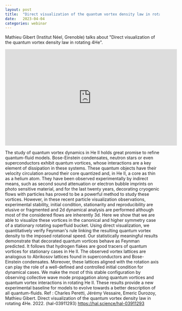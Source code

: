 ```yaml
---
layout: post
title:  "Direct visualization of the quantum vortex density law in rotating 4He"
date:   2023-04-04
categories: webinar
---
```


Mathieu Gibert (Institut Néel, Grenoble) talks about "Direct visualization of the quantum vortex density law in rotating 4He".

<iframe width="560" height="315" src="https://www.youtube.com/embed/cQMl9qouUOI" title="YouTube video player" frameborder="0" allow="accelerometer; autoplay; clipboard-write; encrypted-media; gyroscope; picture-in-picture" allowfullscreen></iframe>


The study of quantum vortex dynamics in He II holds great promise to refine quantum-fluid models. Bose-Einstein condensates, neutron stars or even superconductors exhibit quantum vortices, whose interactions are a key element of dissipation in these systems. These quantum objects have their velocity circulation around their core quantized and, in He II, a core as thin as a helium atom. They have been observed experimentally by indirect means, such as second sound attenuation or electron bubble imprints on photo sensitive material, and for the last twenty years, decorating cryogenic flows with particles has proved to be a powerful method to study these vortices. However, in these recent particle visualization observations, experimental stability, initial condition, stationarity and reproducibility are elusive or fragmented and 2d dynamical analysis are performed although most of the considered flows are inherently 3d. Here we show that we are able to visualize these vortices in the canonical and higher symmetry case of a stationary rotating superfluid bucket. Using direct visualization, we quantitatively verify Feynman's rule linking the resulting quantum vortex density to the imposed rotational speed. Our statistically meaningful results demonstrate that decorated quantum vortices behave as Feynman predicted. It follows that hydrogen flakes are good tracers of quantum vortices for stationary cases in He II. The observed vortex lattices are analogous to Abrikosov lattices found in superconductors and Bose-Einstein condensates. Moreover, these lattices aligned with the rotation axis can play the role of a well-defined and controlled initial condition for dynamical cases. We make the most of this stable configuration by observing collective wave mode propagation along quantum vortices and quantum vortex interactions in rotating He II. These results provide a new experimental baseline for models to evolve towards a better description of all quantum-fluids.
Ref : Charles Peretti, Jérémy Vessaire, Emeric Durozoy, Mathieu Gibert. Direct visualization of the quantum vortex density law in rotating 4He. 2022. ⟨hal-03911293⟩ https://hal.science/hal-03911293



